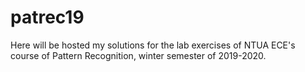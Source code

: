# patrec19
Here will be hosted my solutions for the lab exercises of NTUA ECE's course of Pattern Recognition, winter semester of 2019-2020. 
